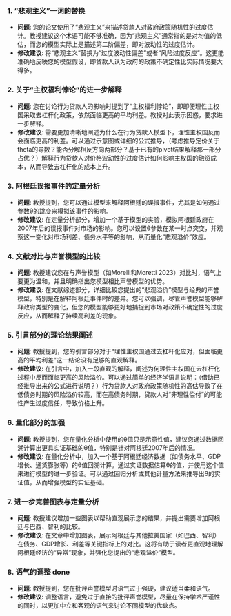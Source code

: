

### **1. “悲观主义”一词的替换**

* **问题**: 您的论文使用了“悲观主义”来描述贷款人对政府政策随机性的过度估计。教授建议这个术语可能不够准确，因为“悲观主义”通常指的是对均值的低估，而您的模型实际上是描述第二阶偏差，即对波动性的过度估计。
* **修改建议**: 将“悲观主义”替换为“过度波动性偏差”或者“风险过度反应”。这更能准确地反映您的模型假设，即贷款人认为政府的政策不确定性比实际情况要大得多。

### **2. 关于“主权福利悖论”的进一步解释**

* **问题**: 您在讨论行为贷款人的影响时提到了“主权福利悖论”，即即便理性主权国采取去杠杆化政策，依然面临更高的平均利差。教授对此表示困惑，要求进一步解释。
* **修改建议**: 需要更加清晰地阐述为什么在行为贷款人模型下，理性主权国反而会面临更高的利差。可以通过示意图或详细的公式推导，（考虑推导定价关于theta的导数？能否分解相反方向两部分？基于已有的pivot结果解释那一部分占优？）解释行为贷款人对价格波动性的过度估计如何影响主权国的融资成本，从而导致去杠杆化的成本上升。

### **3. 阿根廷误报事件的定量分析**

* **问题**: 教授提到，您可以通过模型来解释阿根廷的误报事件，尤其是如何通过参数θ的跳变来模拟该事件的影响。
* **修改建议**: 在定量分析部分，增加一个基于模型的实验，模拟阿根廷政府在2007年后的误报事件对市场的影响。您可以设置θ参数在某一时点突变，并观察这一变化对市场利差、债务水平等的影响，从而量化“悲观溢价”效应。

### **4. 文献对比与声誉模型的比较**

* **问题**: 教授建议您在与声誉模型（如Morelli和Moretti 2023）对比时，语气上要更为温和，并且明确指出您模型相比声誉模型的优势。
* **修改建议**: 在文献综述部分，详细比较您提出的“悲观溢价”模型与经典的声誉模型，特别是在解释阿根廷事件时的差异。您可以强调，尽管声誉模型能够解释政府类型的变化，但您的模型能够更好地捕捉到市场对政策不确定性的过度反应，从而解释了持续高利差的现象。

### **5. 引言部分的理论结果阐述**

* **问题**: 教授提到，您的引言部分对于“理性主权国通过去杠杆化应对，但面临更高的平均利差”这一结论没有足够的直观解释。
* **修改建议**: 在引言中，加入一段直观的解释，阐述为何理性主权国在去杠杆化过程中反而面临更高的风险溢价。可以通过简单的经济学语言说明：（借助已经推导出来的公式进行说明？）行为贷款人对政府政策随机性的高估导致了在低债务时期的风险溢价较高，而在高债务时期，贷款人对“非理性偿付”的可能性产生过度信任，导致价格上升。

### **6. 量化部分的加强**

* **问题**: 教授提到，您在量化分析中使用的θ值只是示意性值，建议您通过数据回溯计算出更具实证基础的θ值，特别是针对阿根廷2007年后的情况。
* **修改建议**: 在量化分析中，加入一个基于阿根廷经济数据（如债务水平、GDP增长、通货膨胀等）的θ值回溯计算。通过实证数据估算θ的值，并使用这个值来进行模型的进一步验证。可以通过回归分析或其他计量方法来推导出θ的实证值，从而增强模型的实证基础。

### **7. 进一步完善图表与定量分析**

* **问题**: 教授建议增加一些图表以帮助直观展示您的结果，并提出需要增加阿根廷与巴西、智利的比较。
* **修改建议**: 在文章中增加图表，展示阿根廷与其他拉美国家（如巴西、智利）在债务、GDP增长、利差等关键指标上的对比。这将有助于读者更直观地理解阿根廷经济的“异常”现象，并强化您提出的“悲观溢价”模型。

### **8. 语气的调整** done

* **问题**: 教授提到，您在批评声誉模型时语气过于强硬，建议适当柔和语气。
* **修改建议**: 调整语言，避免过于直接的批评声誉模型，尽量在保持学术严谨性的同时，以更加中立和客观的语气来讨论不同模型的优缺点。
